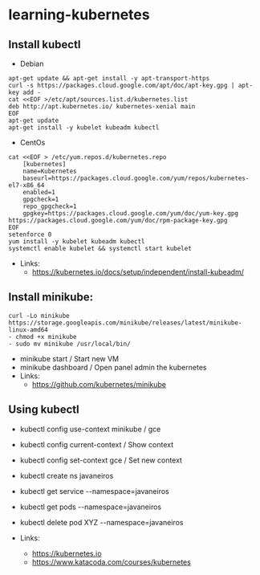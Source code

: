 # learning-kubernetes
##  Install kubectl 
- Debian
```
apt-get update && apt-get install -y apt-transport-https
curl -s https://packages.cloud.google.com/apt/doc/apt-key.gpg | apt-key add -
cat <<EOF >/etc/apt/sources.list.d/kubernetes.list
deb http://apt.kubernetes.io/ kubernetes-xenial main
EOF
apt-get update
apt-get install -y kubelet kubeadm kubectl
```
- CentOs
```
cat <<EOF > /etc/yum.repos.d/kubernetes.repo
    [kubernetes]
    name=Kubernetes
    baseurl=https://packages.cloud.google.com/yum/repos/kubernetes-el7-x86_64
    enabled=1
    gpgcheck=1
    repo_gpgcheck=1
    gpgkey=https://packages.cloud.google.com/yum/doc/yum-key.gpg https://packages.cloud.google.com/yum/doc/rpm-package-key.gpg
EOF
setenforce 0
yum install -y kubelet kubeadm kubectl
systemctl enable kubelet && systemctl start kubelet
```
- Links:
    - https://kubernetes.io/docs/setup/independent/install-kubeadm/

## Install minikube:
```
curl -Lo minikube https://storage.googleapis.com/minikube/releases/latest/minikube-linux-amd64
- chmod +x minikube
- sudo mv minikube /usr/local/bin/
```
- minikube start / Start new VM
- minikube dashboard / Open panel admin the kubernetes
- Links:
    - https://github.com/kubernetes/minikube

## Using kubectl
- kubectl config use-context minikube / gce
- kubectl config current-context / Show context
- kubectl config set-context gce / Set new context

- kubectl create ns javaneiros
- kubectl get service --namespace=javaneiros
- kubectl get pods --namespace=javaneiros
- kubectl delete pod XYZ --namespace=javaneiros


- Links:
    - https://kubernetes.io
    - https://www.katacoda.com/courses/kubernetes